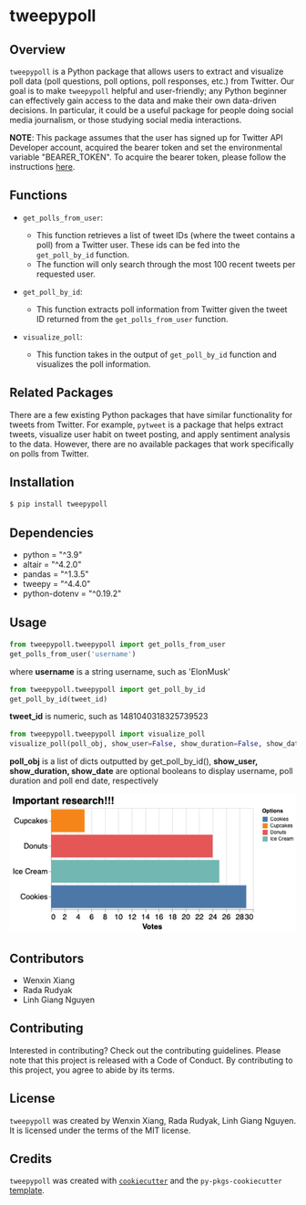# tweepypoll

## Overview

`tweepypoll` is a Python package that allows users to extract and visualize poll data (poll questions, poll options, poll responses, etc.) from Twitter. Our goal is to make `tweepypoll` helpful and user-friendly; any Python beginner can effectively gain access to the data and make their own data-driven decisions. In particular, it could be a useful package for people doing social media journalism, or those studying social media interactions.

**NOTE**: This package assumes that the user has signed up for Twitter API Developer account, acquired the bearer token and set the environmental variable "BEARER_TOKEN". To acquire the bearer token, please follow the instructions [here](https://developer.twitter.com/en/docs/authentication/oauth-2-0/bearer-tokens).

## Functions

- `get_polls_from_user`:
    - This function retrieves a list of tweet IDs (where the tweet contains a poll) from a Twitter user. These ids can be fed into the `get_poll_by_id` function. 
    - The function will only search through the most 100 recent tweets per requested user. 

- `get_poll_by_id`:
    - This function extracts poll information from Twitter given the tweet ID returned from the `get_polls_from_user` function.

- `visualize_poll`:
    - This function takes in the output of `get_poll_by_id` function and visualizes the poll information. 

## Related Packages

There are a few existing Python packages that have similar functionality for tweets from Twitter. For example, `pytweet` is a package that helps extract tweets, visualize user habit on tweet posting, and apply sentiment analysis to the data. However, there are no available packages that work specifically on polls from Twitter. 

## Installation

```bash
$ pip install tweepypoll
```
## Dependencies

- python = "^3.9"
- altair = "^4.2.0"
- pandas = "^1.3.5"
- tweepy = "^4.4.0"
- python-dotenv = "^0.19.2"

## Usage

```Python
from tweepypoll.tweepypoll import get_polls_from_user
get_polls_from_user('username')
```
where **username** is a string username, such as 'ElonMusk'

```Python
from tweepypoll.tweepypoll import get_poll_by_id
get_poll_by_id(tweet_id)
```
**tweet_id** is numeric, such as 1481040318325739523

```Python
from tweepypoll.tweepypoll import visualize_poll
visualize_poll(poll_obj, show_user=False, show_duration=False, show_date=False)
```
**poll_obj** is a list of dicts outputted by get_poll_by_id(), **show_user, show_duration, show_date** are optional booleans to display username, poll duration and poll end date, respectively

<img src="https://raw.githubusercontent.com/UBC-MDS/tweepypoll/main/img/visualize_poll_plot.png" width="600">

## Contributors

- Wenxin Xiang
- Rada Rudyak
- Linh Giang Nguyen

## Contributing

Interested in contributing? Check out the contributing guidelines. Please note that this project is released with a Code of Conduct. By contributing to this project, you agree to abide by its terms.

## License

`tweepypoll` was created by Wenxin Xiang, Rada Rudyak, Linh Giang Nguyen. It is licensed under the terms of the MIT license.

## Credits

`tweepypoll` was created with [`cookiecutter`](https://cookiecutter.readthedocs.io/en/latest/) and the `py-pkgs-cookiecutter` [template](https://github.com/py-pkgs/py-pkgs-cookiecutter).
